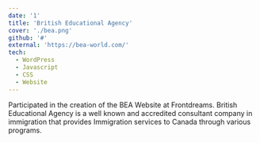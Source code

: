 ```yaml
---
date: '1'
title: 'British Educational Agency'
cover: './bea.png'
github: '#'
external: 'https://bea-world.com/'
tech:
  - WordPress
  - Javascript
  - CSS
  - Website
---
```

Participated in the creation of the BEA Website at Frontdreams. British Educational Agency is a well known and accredited consultant company in immigration that provides Immigration services to Canada through various programs.